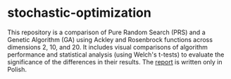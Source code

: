 # stochastic-optimization

This repository is a comparison of Pure Random Search (PRS) and a Genetic Algorithm (GA) using Ackley and Rosenbrock functions across dimensions 2, 10, and 20. It includes visual comparisons of algorithm performance and statistical analysis (using Welch's t-tests) to evaluate the significance of the differences in their results. The [report](report.pdf) is written only in Polish.

